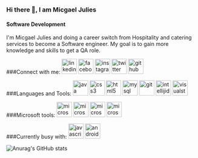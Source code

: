 ### Hi there 👋, I am Micgael Julies
#### Software Development

I'm Micgael Julies and doing a career switch from Hospitality and catering services to become a Software engineer.
My goal is to gain more knowledge and skills to get a QA role.

###Connect with me:
 [<img src='https://cdn.jsdelivr.net/npm/simple-icons@3.0.1/icons/linkedin.svg' alt='linkedin' height='40'>](https://www.linkedin.com/in/MicgaelJulies/)  [<img src='https://cdn.jsdelivr.net/npm/simple-icons@3.0.1/icons/facebook.svg' alt='facebook' height='40'>](https://www.facebook.com/MicgaelJulies)  [<img src='https://cdn.jsdelivr.net/npm/simple-icons@3.0.1/icons/instagram.svg' alt='instagram' height='40'>](https://www.instagram.com/migo_vibe22/) [<img src='https://cdn.jsdelivr.net/npm/simple-icons@3.0.1/icons/twitter.svg' alt='twitter' height='40'>](https://twitter.com/MICGAEL) 
[<img src='https://cdn.jsdelivr.net/npm/simple-icons@3.0.1/icons/github.svg' alt='github' height='40'>](https://github.com/micgael22)
 
 ###Languages and Tools:
<img src='https://cdn.jsdelivr.net/npm/simple-icons@3.0.1/icons/java.svg' alt='java' height='40'> <img src='https://cdn.jsdelivr.net/npm/simple-icons@3.0.1/icons/css3.svg' alt='css3' height='40'> <img src='https://cdn.jsdelivr.net/npm/simple-icons@3.0.1/icons/html5.svg' alt='html5' height='40'> <img src='https://cdn.jsdelivr.net/npm/simple-icons@3.0.1/icons/mysql.svg' alt='mysql' height='40'> <img src='https://cdn.jsdelivr.net/npm/simple-icons@3.0.1/icons/git.svg' alt='git' height='40'>
<img src='https://cdn.jsdelivr.net/npm/simple-icons@3.0.1/icons/intellijidea.svg' alt='intellijidea' height='40'> <img src='https://cdn.jsdelivr.net/npm/simple-icons@3.0.1/icons/visualstudiocode.svg' alt='visualstudiocode' height='40'>
 
 ###Microsoft tools:
 <img src='https://cdn.jsdelivr.net/npm/simple-icons@3.0.1/icons/microsoftexcel.svg' alt='microsoftexcel' height='40'> <img src='https://cdn.jsdelivr.net/npm/simple-icons@3.0.1/icons/microsoftoffice.svg' alt='microsoftoffice' height='40'> <img src='https://cdn.jsdelivr.net/npm/simple-icons@3.0.1/icons/microsoftpowerpoint.svg' alt='microsoftpowerpoint' height='40'> <img src='https://cdn.jsdelivr.net/npm/simple-icons@3.0.1/icons/microsoftword.svg' alt='microsoftword' height='40'> 
 
###Currently busy with: 
<img src='https://cdn.jsdelivr.net/npm/simple-icons@3.0.1/icons/javascript.svg' alt='javascript' height='40'> <img src='https://cdn.jsdelivr.net/npm/simple-icons@3.0.1/icons/androidstudio.svg' alt='androidstudio' height='40'> 

![Anurag's GitHub stats](https://github-readme-stats.vercel.app/api?username=micgael22&theme=dark&show_icons=true)

